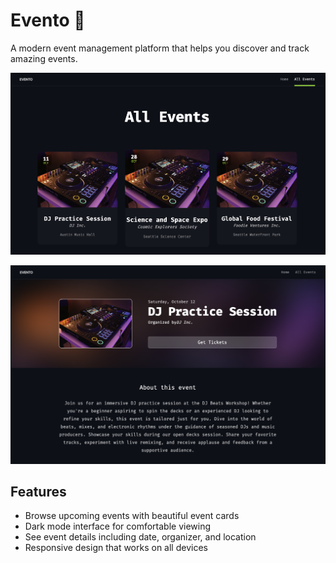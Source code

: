 # Evento 🎉

A modern event management platform that helps you discover and track amazing events.

![Evento Preview](./public/img.png)


![Evento Preview](./public/event.png)

## Features

- Browse upcoming events with beautiful event cards
- Dark mode interface for comfortable viewing
- See event details including date, organizer, and location
- Responsive design that works on all devices
